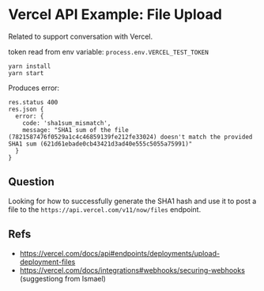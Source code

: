 # Vercel API Example: File Upload

Related to support conversation with Vercel.

token read from env variable: `process.env.VERCEL_TEST_TOKEN`

```
yarn install
yarn start
```

Produces error:

```
res.status 400
res.json {
  error: {
    code: 'sha1sum_mismatch',
    message: "SHA1 sum of the file (7821587476f0529a1c4c46859139fe212fe33024) doesn't match the provided SHA1 sum (621d61ebade0cb43421d3ad40e555c5055a75991)"
  }
}
```

## Question

Looking for how to successfully generate the SHA1 hash and use it to post a file to the `https://api.vercel.com/v11/now/files` endpoint.

## Refs

- https://vercel.com/docs/api#endpoints/deployments/upload-deployment-files
- https://vercel.com/docs/integrations#webhooks/securing-webhooks (suggestiong from Ismael)
